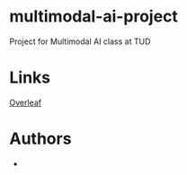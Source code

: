 # multimodal-ai-project
Project for Multimodal AI class at TUD

# Links
[Overleaf](https://sharelatex.tu-darmstadt.de/project/6654a0cdac6c54d019b61b3a)


# Authors
- 

